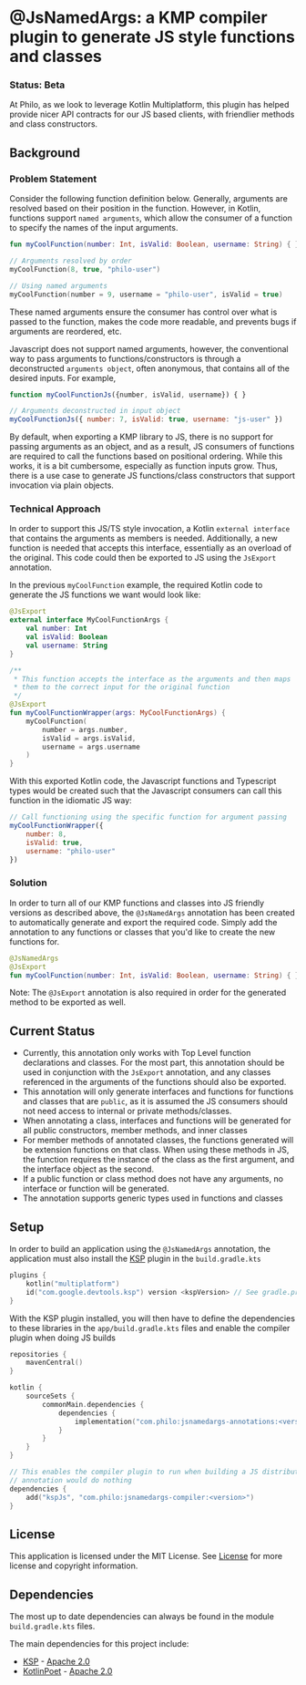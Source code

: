 # @JsNamedArgs: a KMP compiler plugin to generate JS style functions and classes

### Status: Beta
At Philo, as we look to leverage Kotlin Multiplatform, this plugin has helped provide nicer API contracts for our JS based clients, with friendlier methods and class constructors.

## Background

### Problem Statement
Consider the following function definition below. Generally, arguments are resolved based on their position in the function. However, in Kotlin, functions support `named arguments`, which allow the consumer of a function to specify the names of the input arguments.
```kotlin
fun myCoolFunction(number: Int, isValid: Boolean, username: String) { }

// Arguments resolved by order
myCoolFunction(8, true, "philo-user")

// Using named arguments
myCoolFunction(number = 9, username = "philo-user", isValid = true)
```
These named arguments ensure the consumer has control over what is passed to the function, makes the code more readable, and prevents bugs if arguments are reordered, etc.

Javascript does not support named arguments, however, the conventional way to pass arguments to functions/constructors is through a deconstructed `arguments object`, often anonymous, that contains all of the desired inputs. For example,
```js
function myCoolFunctionJs({number, isValid, username}) { }

// Arguments deconstructed in input object
myCoolFunctionJs({ number: 7, isValid: true, username: "js-user" })
```

By default, when exporting a KMP library to JS, there is no support for passing arguments as an object, and as a result, JS consumers of functions are required to call the functions based on positional ordering. While this works, it is a bit cumbersome, especially as function inputs grow. Thus, there is a use case to generate JS functions/class constructors that support invocation via plain objects.

### Technical Approach
In order to support this JS/TS style invocation, a Kotlin `external interface` that contains the arguments as members is needed. Additionally, a new function is needed that accepts this interface, essentially as an overload of the original. This code could then be exported to JS using the `JsExport` annotation. 

In the previous `myCoolFunction` example, the required Kotlin code to generate the JS functions we want would look like:
```kotlin
@JsExport
external interface MyCoolFunctionArgs {
    val number: Int
    val isValid: Boolean
    val username: String
}

/**
 * This function accepts the interface as the arguments and then maps
 * them to the correct input for the original function
 */
@JsExport
fun myCoolFunctionWrapper(args: MyCoolFunctionArgs) {
    myCoolFunction(
        number = args.number,
        isValid = args.isValid,
        username = args.username
    )
}
```
With this exported Kotlin code, the Javascript functions and Typescript types would be created such that the Javascript consumers can call this function in the idiomatic JS way:
```js
// Call functioning using the specific function for argument passing
myCoolFunctionWrapper({
    number: 8,
    isValid: true,
    username: "philo-user"
})
```

### Solution
In order to turn all of our KMP functions and classes into JS friendly versions as described above, the `@JsNamedArgs` annotation has been created to automatically generate and export the required code. Simply add the annotation to any functions or classes that you'd like to create the new functions for.
```kotlin
@JsNamedArgs
@JsExport
fun myCoolFunction(number: Int, isValid: Boolean, username: String) { }
```
Note: The `@JsExport` annotation is also required in order for the generated method to be exported as well.

## Current Status
- Currently, this annotation only works with Top Level function declarations and classes. For the most part, this annotation should be used in conjunction with the `JsExport` annotation, and any classes referenced in the arguments of the functions should also be exported.
- This annotation will only generate interfaces and functions for functions and classes that are `public`, as it is assumed the JS consumers should not need access to internal or private methods/classes.
- When annotating a class, interfaces and functions will be generated for all public constructors, member methods, and inner classes
- For member methods of annotated classes, the functions generated will be extension functions on that class. When using these methods in JS, the function requires the instance of the class as the first argument, and the interface object as the second.
- If a public function or class method does not have any arguments, no interface or function will be generated.
- The annotation supports generic types used in functions and classes

## Setup
In order to build an application using the `@JsNamedArgs` annotation, the application must also install the [KSP](https://github.com/google/ksp/tree/main) plugin in the `build.gradle.kts`
```kotlin
plugins {
    kotlin("multiplatform")
    id("com.google.devtools.ksp") version <kspVersion> // See gradle.properties for latest version used
}
```
With the KSP plugin installed, you will then have to define the dependencies to these libraries in the `app/build.gradle.kts` files and enable the compiler plugin when doing JS builds
```kotlin
repositories {
    mavenCentral()
}

kotlin {
    sourceSets {
        commonMain.dependencies {
            dependencies {
                implementation("com.philo:jsnamedargs-annotations:<version>")
            }
        }
    }
}

// This enables the compiler plugin to run when building a JS distribution. Without it, the
// annotation would do nothing
dependencies {
    add("kspJs", "com.philo:jsnamedargs-compiler:<version>")
}
```

## License
This application is licensed under the MIT License. See [License](/LICENSE.txt) for more license and copyright information.

## Dependencies
The most up to date dependencies can always be found in the module `build.gradle.kts` files. 

The main dependencies for this project include:
- [KSP](https://github.com/google/ksp/tree/main) - [Apache 2.0](https://github.com/google/ksp/blob/main/LICENSE)
- [KotlinPoet](https://github.com/square/kotlinpoet) - [Apache 2.0](https://github.com/square/kotlinpoet/blob/main/LICENSE.txt)
